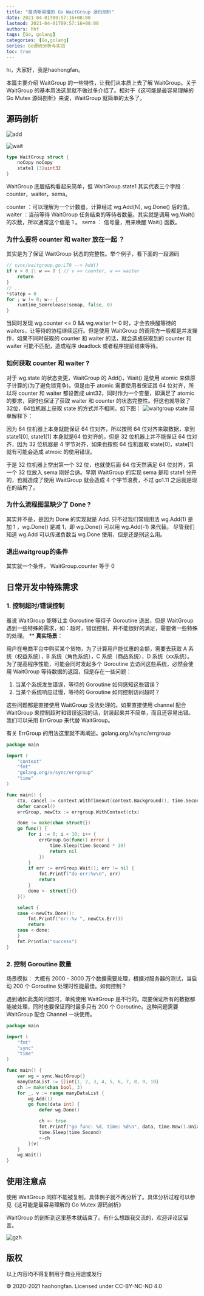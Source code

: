 ```yaml
---
title: "最清晰易懂的 Go WaitGroup 源码剖析"
date: 2021-04-01T09:57:16+08:00
lastmod: 2021-04-01T09:57:16+08:00
authors: hhf
tags: [Go, golang]
categories: [Go,golang]
series: Go源码分析与实战
toc: true
---
```


hi，大家好，我是haohongfan。


本篇主要介绍 WaitGroup 的一些特性，让我们从本质上去了解 WaitGroup。关于 WaitGroup 的基本用法这里就不做过多介绍了。相对于《这可能是最容易理解的 Go Mutex 源码剖析》来说，WaitGroup 就简单的太多了。
## 源码剖析
![add](https://images.haohongfan.com/waitgroup_add.png)

![wait](https://images.haohongfan.com/waitgroup_wait.png)

```go
type WaitGroup struct {
	noCopy noCopy
	state1 [3]uint32
}
```
WaitGroup 底层结构看起来简单，但 WaitGroup.state1 其实代表三个字段：counter，waiter，sema。


counter ：可以理解为一个计数器，计算经过 wg.Add(N), wg.Done() 后的值。
waiter ：当前等待 WaitGroup 任务结束的等待者数量。其实就是调用 wg.Wait() 的次数，所以通常这个值是 1 。
sema ： 信号量，用来唤醒 Wait() 函数。


### 为什么要将 counter 和 waiter 放在一起 ？
其实是为了保证 WaitGroup 状态的完整性。举个例子，看下面的一段源码
```go
// sync/waitgroup.go:L79 --> Add()
if v > 0 || w == 0 { // v => counter, w => waiter
    return
}
// ...
*statep = 0
for ; w != 0; w-- {
    runtime_Semrelease(semap, false, 0)
}
```
当同时发现 wg.counter <= 0 && wg.waiter != 0 时，才会去唤醒等待的 waiters，让等待的协程继续运行。但是使用 WaitGroup 的调用方一般都是并发操作，如果不同时获取的 counter 和 waiter 的话，就会造成获取到的 counter 和 waiter 可能不匹配，造成程序 deadlock 或者程序提前结束等待。
### 如何获取 counter 和 waiter ?
对于 wg.state 的状态变更，WaitGroup 的 Add()，Wait() 是使用 atomic 来做原子计算的(为了避免锁竞争)。但是由于 atomic 需要使用者保证其 64 位对齐，所以将 counter 和 waiter 都设置成 uint32，同时作为一个变量，即满足了 atomic 的要求，同时也保证了获取 waiter 和 counter 的状态完整性。但这也就导致了 32位，64位机器上获取 state 的方式并不相同。如下图：
![waitgroup state](https://images.haohongfan.com/waitgroup_state1.png)
简单解释下：


因为 64 位机器上本身就能保证 64 位对齐，所以按照 64 位对齐来取数据，拿到 state1[0], state1[1] 本身就是64 位对齐的。但是 32 位机器上并不能保证 64 位对齐，因为 32 位机器是 4 字节对齐，如果也按照 64 位机器取 state[0]，state[1] 就有可能会造成 atmoic 的使用错误。


于是 32 位机器上空出第一个 32 位，也就使后面 64 位天然满足 64 位对齐，第一个 32 位放入 sema 刚好合适。早期 WaitGroup 的实现 sema 是和 state1 分开的，也就造成了使用 WaitGroup 就会造成 4 个字节浪费，不过 go1.11 之后就是现在的结构了。

### 为什么流程图里缺少了 Done ?
其实并不是，是因为 Done 的实现就是 Add. 只不过我们常规用法 wg.Add(1) 是加 1 ，wg.Done() 是减 1，即 wg.Done() 可以用 wg.Add(-1) 来代替。 尽管我们知道 wg.Add 可以传递负数当 wg.Done  使用，但是还是别这么用。

### 退出waitgroup的条件
其实就一个条件， WaitGroup.counter 等于 0
## 日常开发中特殊需求
### 1. 控制超时/错误控制
虽说 WaitGroup 能够让主 Goroutine 等待子 Goroutine 退出，但是 WaitGroup 遇到一些特殊的需求，如：超时，错误控制，并不能很好的满足，需要做一些特殊的处理。
**
**真实场景：**


用户在电商平台中购买某个货物，为了计算用户能优惠的金额，需要去获取 A 系统（权益系统），B 系统（角色系统），C 系统（商品系统），D 系统（xx系统）。为了提高程序性能，可能会同时发起多个 Goroutine 去访问这些系统，必然会使用 WaitGroup 等待数据的返回，但是存在一些问题：


1. 当某个系统发生错误，等待的 Goroutine 如何感知这些错误？
1. 当某个系统响应过慢，等待的 Goroutine 如何控制访问超时？



这些问题都是直接使用 WaitGroup 没法处理的。如果直接使用 channel 配合 WaitGroup 来控制超时和错误返回的话，封装起来并不简单，而且还容易出错。我们可以采用 ErrGroup 来代替 WaitGroup。


有关 ErrGroup 的用法这里就不再阐述。golang.org/x/sync/errgroup 
```go
package main

import (
	"context"
	"fmt"
	"golang.org/x/sync/errgroup"
	"time"
)

func main() {
	ctx, cancel := context.WithTimeout(context.Background(), time.Second*5)
	defer cancel()
	errGroup, newCtx := errgroup.WithContext(ctx)

	done := make(chan struct{})
	go func() {
		for i := 0; i < 10; i++ {
			errGroup.Go(func() error {
				time.Sleep(time.Second * 10)
				return nil
			})
		}
		if err := errGroup.Wait(); err != nil {
			fmt.Printf("do err:%v\n", err)
			return
		}
		done <- struct{}{}
	}()

	select {
	case <-newCtx.Done():
		fmt.Printf("err:%v ", newCtx.Err())
		return
	case <-done:
	}
	fmt.Println("success")
}
```
### 2. 控制 Goroutine 数量
场景模拟：
大概有 2000 - 3000 万个数据需要处理，根据对服务器的测试，当启动 200 个 Goroutine 处理时性能最佳。如何控制？


遇到诸如此类的问题时，单纯使用 WaitGroup 是不行的。既要保证所有的数据都能被处理，同时也要保证同时最多只有 200 个 Goroutine。这种问题需要 WaitGroup 配合 Channel 一块使用。


```go
package main

import (
	"fmt"
	"sync"
	"time"
)

func main() {
	var wg = sync.WaitGroup{}
	manyDataList := []int{1, 2, 3, 4, 5, 6, 7, 8, 9, 10}
	ch := make(chan bool, 3)
	for _, v := range manyDataList {
		wg.Add(1)
		go func(data int) {
			defer wg.Done()

			ch <- true
			fmt.Printf("go func: %d, time: %d\n", data, time.Now().Unix())
			time.Sleep(time.Second)
			<-ch
		}(v)
	}
	wg.Wait()
}
```
## 使用注意点


使用 WaitGroup 同样不能被复制。具体例子就不再分析了。具体分析过程可以参见《这可能是最容易理解的 Go Mutex 源码剖析》


WaitGroup 的剖析到这里基本就结束了。有什么想跟我交流的，欢迎评论区留言。

![gzh](https://images.haohongfan.com/gzh1.png)

## 版权

以上内容均不得复制用于商业用途或发行

© 2020-2021 haohongfan. Licensed under CC-BY-NC-ND 4.0